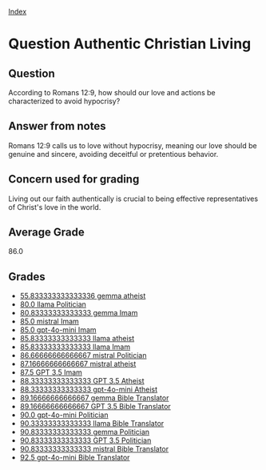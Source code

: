 
[Index](../../index.md)
# Question Authentic Christian Living
## Question
According to Romans 12:9, how should our love and actions be characterized to avoid hypocrisy?

## Answer from notes
Romans 12:9 calls us to love without hypocrisy, meaning our love should be genuine and sincere, avoiding deceitful or pretentious behavior.

## Concern used for grading
Living out our faith authentically is crucial to being effective representatives of Christ's love in the world.

## Average Grade
86.0

## Grades
 * [55.833333333333336 gemma atheist](../answers/gemma_atheist/Authentic_Christian_Living.md)
 * [80.0 llama Politician](../answers/llama_Politician/Authentic_Christian_Living.md)
 * [80.83333333333333 gemma Imam](../answers/gemma_Imam/Authentic_Christian_Living.md)
 * [85.0 mistral Imam](../answers/mistral_Imam/Authentic_Christian_Living.md)
 * [85.0 gpt-4o-mini Imam](../answers/gpt-4o-mini_Imam/Authentic_Christian_Living.md)
 * [85.83333333333333 llama atheist](../answers/llama_atheist/Authentic_Christian_Living.md)
 * [85.83333333333333 llama Imam](../answers/llama_Imam/Authentic_Christian_Living.md)
 * [86.66666666666667 mistral Politician](../answers/mistral_Politician/Authentic_Christian_Living.md)
 * [87.16666666666667 mistral atheist](../answers/mistral_atheist/Authentic_Christian_Living.md)
 * [87.5 GPT 3.5 Imam](../answers/GPT_3.5_Imam/Authentic_Christian_Living.md)
 * [88.33333333333333 GPT 3.5 Atheist](../answers/GPT_3.5_Atheist/Authentic_Christian_Living.md)
 * [88.33333333333333 gpt-4o-mini Atheist](../answers/gpt-4o-mini_Atheist/Authentic_Christian_Living.md)
 * [89.16666666666667 gemma Bible Translator](../answers/gemma_Bible_Translator/Authentic_Christian_Living.md)
 * [89.16666666666667 GPT 3.5 Bible Translator](../answers/GPT_3.5_Bible_Translator/Authentic_Christian_Living.md)
 * [90.0 gpt-4o-mini Politician](../answers/gpt-4o-mini_Politician/Authentic_Christian_Living.md)
 * [90.33333333333333 llama Bible Translator](../answers/llama_Bible_Translator/Authentic_Christian_Living.md)
 * [90.83333333333333 gemma Politician](../answers/gemma_Politician/Authentic_Christian_Living.md)
 * [90.83333333333333 GPT 3.5 Politician](../answers/GPT_3.5_Politician/Authentic_Christian_Living.md)
 * [90.83333333333333 mistral Bible Translator](../answers/mistral_Bible_Translator/Authentic_Christian_Living.md)
 * [92.5 gpt-4o-mini Bible Translator](../answers/gpt-4o-mini_Bible_Translator/Authentic_Christian_Living.md)
